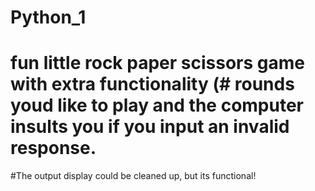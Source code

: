 # Python_1
# fun little rock paper scissors game with extra functionality (# rounds youd like to play and the computer insults you if you input an invalid response.
#The output display could be cleaned up, but its functional!

